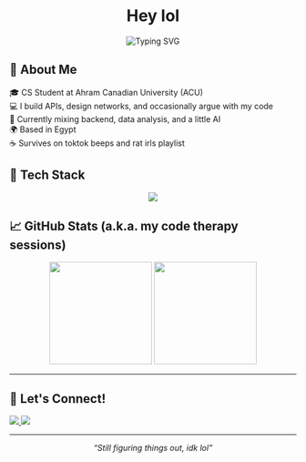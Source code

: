 <h1 align="center">Hey lol</h1>

<p align="center">
  <img src="https://readme-typing-svg.demolab.com?font=Fira+Code&pause=800&center=true&vCenter=true&width=435&lines=I+code+things+and+break+them+too;CS+student;kys;Sometimes+they+work;Backend+%7C+Data+%7C+Networks;Sending+packets+and+prayers;Flirting+with+APIs" alt="Typing SVG" />
</p>


## 🧠 About Me  
🎓 CS Student at Ahram Canadian University (ACU)  
💻 I build APIs, design networks, and occasionally argue with my code  
🧪 Currently mixing backend, data analysis, and a little AI  
🌍 Based in Egypt  
☕️ Survives on toktok beeps and rat irls playlist



## 🧰 Tech Stack
<p align="center">
  <img src="https://skillicons.dev/icons?i=js,nodejs,express,mongodb,mysql,python,html,css,git,github,vscode,linux,pytorch,keras" />
</p>



## 📈 GitHub Stats (a.k.a. my code therapy sessions)
<div align="center">
  <img src="https://github-readme-stats.vercel.app/api?username=youssefescobar&show_icons=true&theme=tokyonight&hide_title=true" height="180"/>
  <img src="https://github-readme-streak-stats.herokuapp.com/?user=youssefescobar&theme=tokyonight" height="180"/>
</div>

---


## 🤝 Let's Connect!
<p>
  <a href="mailto:your.email@example.com">
    <img src="https://img.shields.io/badge/Email-D14836?style=for-the-badge&logo=gmail&logoColor=white"/>
  </a>
  <a href="https://www.linkedin.com/in/your-linkedin">
    <img src="https://img.shields.io/badge/LinkedIn-0A66C2?style=for-the-badge&logo=linkedin&logoColor=white"/>
  </a>
</p>

---

<p align="center">
  <em>“Still figuring things out, idk lol”</em>
</p>
